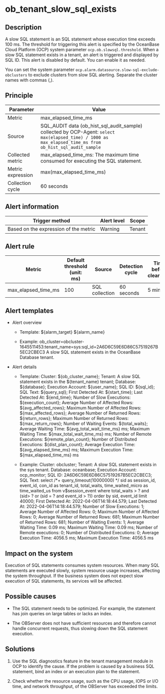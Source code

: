 ob_tenant_slow_sql_exists
==============================================

Description
--------------------------------

A slow SQL statement is an SQL statement whose execution time exceeds 100 ms. The threshold for triggering this alert is specified by the OceanBase Cloud Platform (OCP) system parameter `ocp.ob.slowsql.threshold`. When a slow SQL statement exists in a tenant, an alert is triggered and displayed by SQL ID. This alert is disabled by default. You can enable it as needed.

You can set the system parameter `ocp.alarm.datasource.slow-sql-exclude-obclusters` to exclude clusters from slow SQL alerting. Separate the cluster names with commas (,).

Principle
------------------------------

|     Parameter     |  Value  |
|-------------------|---|
| Metric            | max_elapsed_time_ms |
| Source            | SQL_AUDIT data (ob_hist_sql_audit_sample) collected by OCP-Agent: ```select max(elapsed_time) / 1000 as max_elapsed_time_ms from ob_hist_sql_audit_sample```  |
| Collected metric  | max_elapsed_time_ms: The maximum time consumed for executing the SQL statement. |
| Metric expression | max(max_elapsed_time_ms) |
| Collection cycle  | 60 seconds |

Alert information
--------------------------------------

|            Trigger method             | Alert level | Scope  |
|---------------------------------------|-------------|--------|
| Based on the expression of the metric | Warning     | Tenant |

Alert rule
-------------------------------

|       Metric        | Default threshold (unit: ms) |     Source     | Detection cycle | Time before clearance |
|---------------------|------------------------------|----------------|-----------------|-----------------------|
| max_elapsed_time_ms | 100                          | SQL collection | 60 seconds      | 5 minutes             |

Alert templates
------------------------------------

* Alert overview

  * Template: ${alarm_target} ${alarm_name}

  * Example: ob_cluster=obcluster-1645511453:tenant_name=sys:sql_id=2A6D6C59E6D86C57519267B5EC2CBEC3 A slow SQL statement exists in the OceanBase Database tenant.

* Alert details

  * Template: Cluster: ${ob_cluster_name}; Tenant: A slow SQL statement exists in the ${tenant_name} tenant; Database: ${database}; Execution Account: ${user_name}; SQL ID: ${sql_id}; SQL Text: ${query_sql}; First Detected At: ${start_time}; Last Detected At: ${end_time}; Number of Slow Executions: ${execution_count}; Average Number of Affected Rows: ${avg_affected_rows}; Maximum Number of Affected Rows: ${max_affected_rows}; Average Number of Returned Rows: ${return_rows}; Maximum Number of Returned Rows: ${max_return_rows}; Number of Waiting Events: ${total_waits}; Average Waiting Time: ${avg_total_wait_time_ms} ms; Maximum Waiting Time: ${max_total_wait_time_ms} ms; Number of Remote Executions: ${remote_plan_count}; Number of Distributed Executions: ${dist_plan_count}; Average Execution Time: ${avg_elapsed_time_ms} ms; Maximum Execution Time: ${max_elapsed_time_ms} ms

  * Example: Cluster: obcluster; Tenant: A slow SQL statement exists in the sys tenant. Database: oceanbase; Execution Account: ocp_monitor; SQL ID: 2A6D6C59E6D86C57519267B5EC2CBEC3; SQL Text: select /\*+ query_timeout(10000000) \*/ sid as session_id, event_id, con_id as tenant_id, total_waits, time_waited_micro as time_waited_us from v$session_event where total_waits \> ? and (sid\> ? or (sid = ? and event_id \> ?)) order by sid, event_id limit 40000; First Detected At: 2022-04-06T14:18:44.579; Last Detected At: 2022-04-06T14:18:44.579; Number of Slow Executions: 1; Average Number of Affected Rows: 0; Maximum Number of Affected Rows: 0; Average Number of Returned Rows: 681; Maximum Number of Returned Rows: 681; Number of Waiting Events: 1; Average Waiting Time: 0.09 ms; Maximum Waiting Time: 0.09 ms; Number of Remote executions: 0; Number of Distributed Executions: 0; Average Execution Time: 4056.5 ms; Maximum Execution Time: 4056.5 ms

Impact on the system
-----------------------------------------

Execution of SQL statements consumes system resources. When many SQL statements are executed slowly, system resource usage increases, affecting the system throughput. If the business system does not expect slow execution of SQL statements, its services will be affected.

Possible causes
------------------------------------

* The SQL statement needs to be optimized. For example, the statement has join queries on large tables or lacks an index.

* The OBServer does not have sufficient resources and therefore cannot handle concurrent requests, thus slowing down the SQL statement execution.

Solutions
------------------------------

1. Use the SQL diagnostics feature in the tenant management module in OCP to identify the cause. If the problem is caused by a business SQL statement, bind an index or an execution plan to the statement.

2. Check whether the resource usage, such as the CPU usage, IOPS or I/O time, and network throughput, of the OBServer has exceeded the limits.
